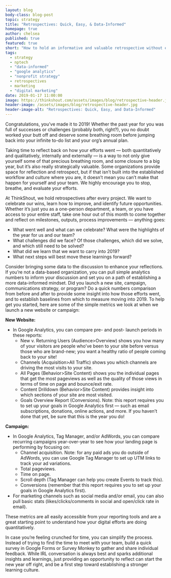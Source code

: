 ```yaml
---
layout: blog
body-class: blog-post
topic: strategy
title: "Retrospectives: Quick, Easy, & Data-Informed"
homepage: true
author: chelsea
published: true
featured: true
short: "How to hold an informative and valuable retrospective without eating a ton of time."
tags:
  - strategy
  - nptech
  - "data-informed"
  - "google analytics"
  - "nonprofit strategy"
  - retrospectives
  - marketing
  - "digital marketing"
date: 2019-01-17 11:00:00
image: https://thinkshout.com/assets/images/blog/retrospective-header.jpg
header-image: /assets/images/blog/retrospective-header.jpg
header-image-alt: "Retrospectives: Quick, Easy, and Data-Informed"
---
```

Congratulations, you’ve made it to 2019! Whether the past year for you was full of successes or challenges (probably both, right?), you no doubt worked your butt off and deserve some breathing room before jumping back into your infinite to-do list and your org’s annual plan.

Taking time to reflect back on how your efforts went — both quantitatively and qualitatively, internally and externally — is a way to not only give yourself some of that precious breathing room, and some closure to a big year, but it’s also really strategically valuable. Some organizations provide space for reflection and retrospect, but if that isn’t built into the established workflow and culture where you are, it doesn’t mean you can’t make that happen for yourself and your team. We highly encourage you to stop, breathe, and evaluate your efforts.

At ThinkShout, we hold retrospectives after every project. We want to celebrate our wins, learn how to improve, and identify future opportunities. Whether it’s just you as a one-person department, a team, or you have access to your entire staff, take one hour out of this month to come together and reflect on milestones, outputs, process improvements — anything goes:

- What went well and what can we celebrate? What were the highlights of the year for us and our team?
- What challenges did we face? Of those challenges, which did we solve, and which still need to be solved?
- What did we learn that we want to carry into 2019?
- What next steps will best move these learnings forward?

Consider bringing some data to the discussion to enhance your reflections. If you’re not a data-based organization, you can pull simple analytics numbers to inform your discussion and set you on a path of establishing a more data-informed mindset. Did you launch a new site, campaign, communications strategy, or program? Do a quick numbers comparison from before and after to provide some insight into how those efforts went, and to establish baselines from which to measure moving into 2019. To help get you started, here are some of the simple metrics we look at when we launch a new website or campaign:

**New Website:**    
- In Google Analytics, you can compare pre- and post- launch periods in these reports:
    - New v. Returning Users (Audience>Overview) shows you how many of your visitors are people who’ve been to your site before versus those who are brand-new; you want a healthy ratio of people coming back to your site!
    - Channels (Acquisition>All Traffic) shows you which channels are driving the most visits to your site.
    - All Pages (Behavior>Site Content) shows you the individual pages that get the most pageviews as well as the quality of those views in terms of time on page and bounce/exit rate.
    - Content Drilldown (Behavior>Site Content) provides insight into which sections of your site are most visited.
    - Goals Overview Report (Conversions). Note: this report requires you to set up your goals in Google Analytics first — such as email subscriptions, donations, online actions, and more. If you haven’t done that yet, be sure that this is the year you do!

**Campaign:**    
- In Google Analytics, Tag Manager, and/or AdWords, you can compare recurring campaigns year-over-year to see how your landing page is performing by focusing on:
    - Channel acquisition. Note: for any paid ads you do outside of AdWords, you can use Google Tag Manager to set up UTM links to track your ad variations.
    - Total pageviews.
    - Time on page.
    - Scroll depth (Tag Manager can help you create Events to track this).
    - Conversions (remember that this report requires you to set up your goals in Google Analytics first).
- For marketing channels such as social media and/or email, you can also pull basic stats (likes/clicks/comments in social and open/click rate in email).

These metrics are all easily accessible from your reporting tools and are a great starting point to understand how your digital efforts are doing quantitatively.

In case you’re feeling crunched for time, you can simplify the process. Instead of trying to find the time to meet with your team, build a quick survey in Google Forms or Survey Monkey to gather and share individual feedback. While IRL conversation is always best and sparks additional insights and learnings, just providing an opportunity to reflect can start the new year off right, and be a first step toward establishing a stronger learning culture.

